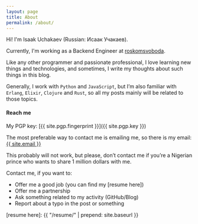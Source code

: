 ```yaml
---
layout: page
title: About
permalink: /about/
---
```


Hi! I'm Isaak Uchakaev (Russian: Исаак Учакаев).

Currently, I'm working as a Backend Engineer at [roskomsvoboda].

Like any other programmer and passionate professional, I love learning new things 
and technologies, and sometimes, I write my thoughts about such things in this blog.

Generally, I work with `Python` and `JavaScript`, but I’m also familiar with `Erlang`, 
`Elixir`, `Clojure` and `Rust`, so all my posts mainly will be related to those topics.

#### Reach me

My PGP key: [{{ site.pgp.fingerprint }}]({{ site.pgp.key }})

The most preferable way to contact me is emailing me, so there is my
email: <a href="mailto:{{ site.email }}">{{ site.email }}</a>

This probably will not work, but please, don’t contact me if you’re a
Nigerian prince who wants to share 1 million dollars with me.

Contact me, if you want to:

* Offer me a good job (you can find my [resume here])
* Offer me a partnership
* Ask something related to my activity (GitHub/Blog)
* Report about a typo in the post or something

[roskomsvoboda]: https://github.com/roskomsvoboda
[resume here]: {{ "/resume/" | prepend: site.baseurl }}
